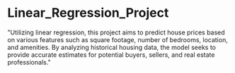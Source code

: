 # Linear_Regression_Project
"Utilizing linear regression, this project aims to predict house prices based on various features such as square footage, number of bedrooms, location, and amenities. By analyzing historical housing data, the model seeks to provide accurate estimates for potential buyers, sellers, and real estate professionals."
